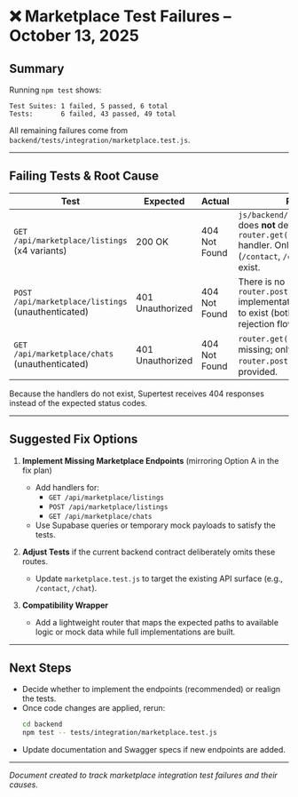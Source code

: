 # ❌ Marketplace Test Failures – October 13, 2025

## Summary
Running `npm test` shows:

```
Test Suites: 1 failed, 5 passed, 6 total
Tests:       6 failed, 43 passed, 49 total
```

All remaining failures come from `backend/tests/integration/marketplace.test.js`.

---

## Failing Tests & Root Cause

| Test | Expected | Actual | Root Cause |
| --- | --- | --- | --- |
| `GET /api/marketplace/listings` (x4 variants) | 200 OK | 404 Not Found | `js/backend/routes/marketplace.js` does **not** define any `router.get('/listings', …)` handler. Only POST routes (`/contact`, `/chat`, `/payment`, etc.) exist. |
| `POST /api/marketplace/listings` (unauthenticated) | 401 Unauthorized | 404 Not Found | There is no `router.post('/listings', …)` implementation; tests expect this to exist (both success + auth rejection flows). |
| `GET /api/marketplace/chats` (unauthenticated) | 401 Unauthorized | 404 Not Found | `router.get('/chats', …)` is missing; only `router.post('/chat', …)` is provided. |

Because the handlers do not exist, Supertest receives 404 responses instead of the expected status codes.

---

## Suggested Fix Options

1. **Implement Missing Marketplace Endpoints** (mirroring Option A in the fix plan)
   - Add handlers for:
     - `GET /api/marketplace/listings`
     - `POST /api/marketplace/listings`
     - `GET /api/marketplace/chats`
   - Use Supabase queries or temporary mock payloads to satisfy the tests.

2. **Adjust Tests** if the current backend contract deliberately omits these routes.
   - Update `marketplace.test.js` to target the existing API surface (e.g., `/contact`, `/chat`).

3. **Compatibility Wrapper**
   - Add a lightweight router that maps the expected paths to available logic or mock data while full implementations are built.

---

## Next Steps
- Decide whether to implement the endpoints (recommended) or realign the tests.
- Once code changes are applied, rerun:
  ```bash
  cd backend
  npm test -- tests/integration/marketplace.test.js
  ```
- Update documentation and Swagger specs if new endpoints are added.

---
*Document created to track marketplace integration test failures and their causes.*
